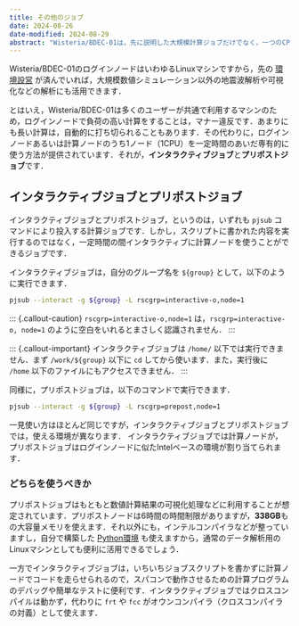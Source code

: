 ```yaml
---
title: その他のジョブ
date: 2024-08-26
date-modified: 2024-08-29
abstract: "Wisteria/BDEC-01は，先に説明した大規模計算ジョブだけでなく，一つのCPUだけを使った日常的な解析にも活用できます．ここではそのための専用ジョブについて紹介します．"
---
```


Wisteria/BDEC-01のログインノードはいわゆるLinuxマシンですから，先の [環境設営](./BDEC-02-environment.md) が済んでいれば，大規模数値シミュレーション以外の地震波解析や可視化などの解析にも活用できます．

とはいえ，Wisteria/BDEC-01は多くのユーザーが共通で利用するマシンのため，ログインノードで負荷の高い計算をすることは，マナー違反です．あまりにも長い計算は，自動的に打ち切られることもあります．その代わりに，ログインノードあるいは計算ノードのうち1ノード（1CPU）を一定時間のあいだ専有的に使う方法が提供されています．それが，**インタラクティブジョブ**と**プリポストジョブ**です．

## インタラクティブジョブとプリポストジョブ

インタラクティブジョブとプリポストジョブ，というのは，いずれも `pjsub` コマンドにより投入する計算ジョブです．しかし，スクリプトに書かれた内容を実行するのではなく，一定時間の間インタラクティブに計算ノードを使うことができるジョブです．

インタラクティブジョブは，自分のグループ名を `${group}` として，以下のように実行できます．

```bash
pjsub --interact -g ${group} -L rscgrp=interactive-o,node=1
```
::: {.callout-caution}
`rscgrp=interactive-o,node=1` は，`rscgrp=interactive-o, node=1` のように空白をいれるとまさしく認識されません．
:::

::: {.callout-important}
インタラクティブジョブは `/home/` 以下では実行できません．まず `/work/${group}` 以下に `cd` してから使います．また，実行後に `/home` 以下のファイルにもアクセスできません．
:::

同様に，プリポストジョブは，以下のコマンドで実行できます．
```bash
pjsub --interact -g ${group} -L rscgrp=prepost,node=1
```

一見使い方はほとんど同じですが，インタラクティブジョブとプリポストジョブでは，使える環境が異なります．
インタラクティブジョブでは計算ノードが，プリポストジョブはログインノードに似たIntelベースの環境が割り当てられます．

### どちらを使うべきか

プリポストジョブはもともと数値計算結果の可視化処理などに利用することが想定されています．プリポストノードは6時間の時間制限がありますが，**338GB**もの大容量メモリを使えます．それ以外にも，インテルコンパイラなどが整っていますし，自分で構築した [Python環境](./BDEC-02-environment.md) も使えますから，通常のデータ解析用のLinuxマシンとしても便利に活用できるでしょう．

一方でインタラクティブジョブは，いちいちジョブスクリプトを書かずに計算ノードでコードを走らせられるので，スパコンで動作させるための計算プログラムのデバッグや簡単なテストに便利です．インタラクティブジョブではクロスコンパイルは動かず，代わりに `frt` や `fcc` がオウンコンパイラ（クロスコンパイラの対義）として使えます．
